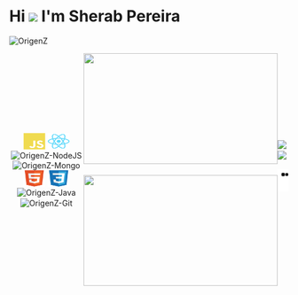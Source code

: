<h1 align="left">Hi <img src="https://raw.githubusercontent.com/kaueMarques/kaueMarques/master/hi.gif" width="30px">  I'm Sherab Pereira</h1>
<p align="left"> <img src="https://komarev.com/ghpvc/?username=OrigenZ&label=Profile%20views&color=0e75b6&style=flat" alt="OrigenZ" /> </p>
  
<div style="display: flex; align-items:center"><br>
  <div align="center">
  <img align="center" alt="OrigenZ-Js" height="30" width="40" src="https://raw.githubusercontent.com/devicons/devicon/master/icons/javascript/javascript-plain.svg">
  <img align="center" alt="OrigenZ-React" height="30" width="40" src="https://raw.githubusercontent.com/devicons/devicon/master/icons/react/react-original.svg">
  <img align="center" alt="OrigenZ-NodeJS" height="30" width="40" src="https://cdn.jsdelivr.net/gh/devicons/devicon/icons/nodejs/nodejs-original.svg">
  <img align="center" alt="OrigenZ-Mongo" height="30" width="40" src="https://cdn.jsdelivr.net/gh/devicons/devicon/icons/mongodb/mongodb-original.svg">
  <img align="center" alt="OrigenZ-HTML" height="30" width="40" src="https://raw.githubusercontent.com/devicons/devicon/master/icons/html5/html5-original.svg">
  <img align="center" alt="OrigenZ-CSS" height="30" width="40" src="https://raw.githubusercontent.com/devicons/devicon/master/icons/css3/css3-original.svg">
  <img align="center" alt="OrigenZ-Java" height="30" width="40" src="https://cdn.jsdelivr.net/gh/devicons/devicon/icons/java/java-original.svg">
  <img align="center" alt="OrigenZ-Git" height="30" width="40" src="https://cdn.jsdelivr.net/gh/devicons/devicon/icons/git/git-original.svg">
  </div>
  <br><br>
  <br><br>
  <div align="center"> 
  <a href="https://github.com/OrigenZ">
  <img height="200em" width="350em" src="https://github-readme-stats.vercel.app/api?username=OrigenZ&show_icons=true&locale=en&theme=dark"/>
    <br><br>
  <img height="200em" width="350em" src="https://github-readme-stats.vercel.app/api/top-langs/?username=OrigenZ&layout=compact&langs_count=7&theme=dark"/>
    </div>
    <br><br>
<div> 
  <a href = "mailto:sherabpereira@gmail.com"><img src="https://img.shields.io/badge/-Gmail-%23333?style=for-the-badge&logo=gmail&logoColor=white" target="_blank"></a>
  <a href="https://www.linkedin.com/in/sherab-pereira" target="_blank"><img src="https://img.shields.io/badge/-LinkedIn-%230077B5?style=for-the-badge&logo=linkedin&logoColor=white" target="_blank"></a> 
 
  ![Snake animation](https://github.com/OrigenZ/OrigenZ/blob/output/github-contribution-grid-snake.svg)
 
</div>
